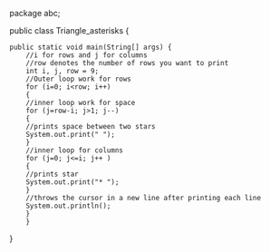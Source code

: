 
package abc;

public class Triangle_asterisks {

	public static void main(String[] args) {
		//i for rows and j for columns      
		//row denotes the number of rows you want to print  
		int i, j, row = 9;       
		//Outer loop work for rows  
		for (i=0; i<row; i++)   
		{  
		//inner loop work for space      
		for (j=row-i; j>1; j--)   
		{  
		//prints space between two stars  
		System.out.print(" ");   
		}   
		//inner loop for columns  
		for (j=0; j<=i; j++ )   
		{   
		//prints star      
		System.out.print("* ");   
		}   
		//throws the cursor in a new line after printing each line  
		System.out.println();   
		}   
		}   

}
